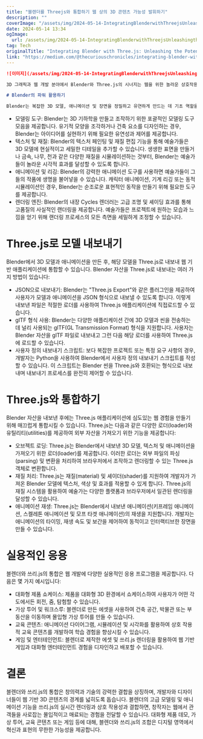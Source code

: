```yaml
---
title: "블렌더를 Threejs와 통합하기 웹 상의 3D 콘텐츠 가능성 발휘하기"
description: ""
coverImage: "/assets/img/2024-05-14-IntegratingBlenderwithThreejsUnleashingthePotentialof3DContentontheWeb_0.png"
date: 2024-05-14 13:34
ogImage: 
  url: /assets/img/2024-05-14-IntegratingBlenderwithThreejsUnleashingthePotentialof3DContentontheWeb_0.png
tag: Tech
originalTitle: "Integrating Blender with Three.js: Unleashing the Potential of 3D Content on the Web"
link: "https://medium.com/@thecuriouschronicles/integrating-blender-with-three-js-unleashing-the-potential-of-3d-content-on-the-web-72100e7902ba"
---
```



```markdown
![이미지](/assets/img/2024-05-14-IntegratingBlenderwithThreejsUnleashingthePotentialof3DContentontheWeb_0.png)

3D 그래픽과 웹 개발 분야에서 Blender와 Three.js의 시너지는 웹을 위한 놀라운 상호작용형 경험을 만들기위한 탁월한 기회를 제공합니다. Blender는 강력한 오픈 소스 3D 모델링 및 애니메이션 소프트웨어로, Three.js는 웹 브라우저에서 3D 그래픽을 렌더링하기위한 JavaScript 라이브러리와 원활하게 통합됩니다. 이 두 도구가 결합되어 개발자와 디자이너를 위한 무한한 가능성을 열어보겠습니다.

# Blender의 파워 활용하기

Blender는 복잡한 3D 모델, 애니메이션 및 장면을 정밀하고 유연하게 만드는 데 기초 역할을 합니다. 복잡한 캐릭터 디자인에서 사실적인 건축 렌더링까지, Blender는 예술가와 디자이너가 창의적인 비전을 디지털 형식으로 구현할 수 있게 돕습니다. Blender의 강력한 기능 세트에는 다음이 포함됩니다:
```



- 모델링 도구: Blender는 3D 기하학을 만들고 조작하기 위한 포괄적인 모델링 도구 모음을 제공합니다. 유기적 모양을 조각하거나 건축 요소를 디자인하는 경우, Blender는 아이디어를 실현하기 위해 필요한 유연성과 제어를 제공합니다.
- 텍스처 및 재질: Blender의 텍스처 페인팅 및 재질 편집 기능을 통해 예술가들은 3D 모델에 현실적이고 세밀한 디테일을 추가할 수 있습니다. 생생한 표면을 만들거나 금속, 나무, 천과 같은 다양한 재질을 시뮬레이션하는 것부터, Blender는 예술가들이 놀라운 시각적 효과를 달성할 수 있도록 합니다.
- 애니메이션 및 리깅: Blender의 강력한 애니메이션 도구를 사용하면 예술가들이 그들의 작품에 생명을 불어넣을 수 있습니다. 캐릭터 애니메이션, 기계 리깅 또는 동적 시뮬레이션인 경우, Blender는 순조로운 표현적인 동작을 만들기 위해 필요한 도구를 제공합니다.
- 렌더링 엔진: Blender의 내장 Cycles 렌더러는 고급 조명 및 셰이딩 효과를 통해 고품질의 사실적인 랜더링을 제공합니다. 예술가들은 프로젝트에 원하는 모습과 느낌을 얻기 위해 랜더링 프로세스의 모든 측면을 세밀하게 조정할 수 있습니다.

# Three.js로 모델 내보내기

Blender에서 3D 모델과 애니메이션을 만든 후, 해당 모델을 Three.js로 내보내 웹 기반 애플리케이션에 통합할 수 있습니다. Blender 자산을 Three.js로 내보내는 여러 가지 방법이 있습니다:

- JSON으로 내보내기: Blender는 "Three.js Export"와 같은 플러그인을 제공하여 사용자가 모델과 애니메이션을 JSON 형식으로 내보낼 수 있도록 합니다. 이렇게 내보낸 파일은 적절한 로더를 사용하여 Three.js 애플리케이션에 직접로드할 수 있습니다.
- glTF 형식 사용: Blender는 다양한 애플리케이션 간에 3D 모델과 씬을 전송하는 데 널리 사용되는 glTF(GL Transmission Format) 형식을 지원합니다. 사용자는 Blender 자산을 glTF 파일로 내보내고 그런 다음 해당 로더를 사용하여 Three.js에 로드할 수 있습니다.
- 사용자 정의 내보내기 스크립트: 보다 복잡한 프로젝트 또는 특정 요구 사항의 경우, 개발자는 Python을 사용하여 Blender에서 사용자 정의 내보내기 스크립트를 작성할 수 있습니다. 이 스크립트는 Blender 씬을 Three.js와 호환되는 형식으로 내보내며 내보내기 프로세스를 완전히 제어할 수 있습니다.



# Three.js와 통합하기

Blender 자산을 내보낸 후에는 Three.js 애플리케이션에 심도있는 웹 경험을 만들기 위해 매끄럽게 통합시킬 수 있습니다. Three.js는 다음과 같은 다양한 로더(loader)와 유틸리티(utilities)를 제공하여 외부 자산을 가져오기 위한 기능을 제공합니다:

- 오브젝트 로딩: Three.js는 Blender에서 내보낸 3D 모델, 텍스처 및 애니메이션을 가져오기 위한 로더(loader)를 제공합니다. 이러한 로더는 외부 파일의 파싱(parsing) 및 변환을 처리하여 브라우저에서 조작하고 렌더링할 수 있는 Three.js 객체로 변환합니다.
- 재질 처리: Three.js는 재질(material) 및 셰이더(shader)를 지원하여 개발자가 가져온 Blender 모델에 텍스처, 색상 및 효과를 적용할 수 있게 합니다. Three.js의 재질 시스템을 활용하여 예술가는 다양한 플랫폼과 브라우저에서 일관된 렌더링을 달성할 수 있습니다.
- 애니메이션 재생: Three.js는 Blender에서 내보낸 애니메이션(키프레임 애니메이션, 스켈레톤 애니메이션 및 모프 타겟 애니메이션)의 재생을 지원합니다. 개발자는 애니메이션의 타이밍, 재생 속도 및 보간을 제어하여 동적이고 인터랙티브한 장면을 만들 수 있습니다.

# 실용적인 응용



블렌더와 쓰리.js의 통합은 웹 개발에 다양한 실용적인 응용 프로그램을 제공합니다. 다음은 몇 가지 예시입니다:

- 대화형 제품 쇼케이스: 제품을 대화형 3D 환경에서 쇼케이스하여 사용자가 어떤 각도에서든 회전, 줌, 탐험할 수 있습니다.
- 가상 투어 및 워크스루: 블렌더로 만든 에셋을 사용하여 건축 공간, 박물관 또는 부동산을 이동하며 몰입형 가상 투어를 만들 수 있습니다.
- 교육 콘텐츠: 애니메이션 다이어그램, 시뮬레이션 및 시각화를 활용하여 상호 작용적 교육 콘텐츠를 개발하여 학습 경험을 향상시킬 수 있습니다.
- 게임 및 엔터테인먼트: 블렌더로 제작한 에셋 및 쓰리.js 렌더링을 활용하여 웹 기반 게임과 대화형 엔터테인먼트 경험을 디자인하고 배포할 수 있습니다.

# 결론

블렌더와 쓰리.js의 통합은 창의력과 기술의 강력한 결합을 상징하며, 개발자와 디자이너들이 웹 기반 3D 콘텐츠의 경계를 넓히도록 돕습니다. 블렌더의 고급 모델링 및 애니메이션 기능을 쓰리.js의 실시간 렌더링과 상호 작용성과 결합하면, 창작자는 웹에서 관객들을 사로잡는 몰입적이고 매료되는 경험을 전달할 수 있습니다. 대화형 제품 데모, 가상 투어, 교육 콘텐츠 또는 게임 등에 대해, 블렌더와 쓰리.js의 조합은 디지털 영역에서 혁신과 표현의 무한한 가능성을 제공합니다.